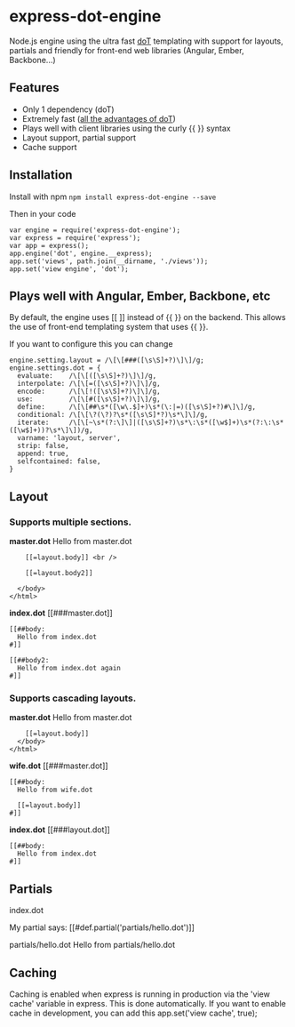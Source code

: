 express-dot-engine
==================

Node.js engine using the ultra fast [doT](http://olado.github.io/doT/) templating with support for layouts, partials and friendly for front-end web libraries (Angular, Ember, Backbone...)

Features
--------

* Only 1 dependency (doT)
* Extremely fast ([all the advantages of doT](http://olado.github.io/doT/))
* Plays well with client libraries using the curly {{ }} syntax
* Layout support, partial support
* Cache support

Installation
------------

Install with npm
    `npm install express-dot-engine --save`

Then in your code

    var engine = require('express-dot-engine');
    var express = require('express');
    var app = express();
    app.engine('dot', engine.__express);
    app.set('views', path.join(__dirname, './views'));
    app.set('view engine', 'dot');

Plays well with Angular, Ember, Backbone, etc
---------------------------------------------

By default, the engine uses [[ ]] instead of {{ }} on the backend. This allows the use of front-end templating system that uses {{ }}.

If you want to configure this you can change

    engine.setting.layout = /\[\[###([\s\S]+?)\]\]/g;
    engine.settings.dot = {
      evaluate:    /\[\[([\s\S]+?)\]\]/g,
      interpolate: /\[\[=([\s\S]+?)\]\]/g,
      encode:      /\[\[!([\s\S]+?)\]\]/g,
      use:         /\[\[#([\s\S]+?)\]\]/g,
      define:      /\[\[##\s*([\w\.$]+)\s*(\:|=)([\s\S]+?)#\]\]/g,
      conditional: /\[\[\?(\?)?\s*([\s\S]*?)\s*\]\]/g,
      iterate:     /\[\[~\s*(?:\]\]|([\s\S]+?)\s*\:\s*([\w$]+)\s*(?:\:\s*([\w$]+))?\s*\]\])/g,
      varname: 'layout, server',
      strip: false,
      append: true,
      selfcontained: false,
    }

Layout
------

### Supports multiple sections.

**master.dot**
    <!doctype html>
    <html lang="en">
      <head>
        <title>Volunteerily</title>
      </head>
      <body>
        Hello from master.dot <br />

        [[=layout.body]] <br />

        [[=layout.body2]]

      </body>
    </html>

**index.dot**
    [[###master.dot]]

    [[##body:
      Hello from index.dot
    #]]

    [[##body2:
      Hello from index.dot again
    #]]

### Supports cascading layouts.

**master.dot**
    <!doctype html>
    <html lang="en">
      <head>
        <title>Volunteerily</title>
      </head>
      <body>
        Hello from master.dot <br />

        [[=layout.body]]
      </body>
    </html>

**wife.dot**
    [[###master.dot]]

    [[##body:
      Hello from wife.dot

      [[=layout.body]]
    #]]

**index.dot**
    [[###layout.dot]]

    [[##body:
      Hello from index.dot
    #]]

Partials
--------

index.dot
    <div>
      My partial says: [[#def.partial('partials/hello.dot')]]
    </div>

partials/hello.dot
    <span>Hello from partials/hello.dot</span>

Caching
-------

Caching is enabled when express is running in production via the 'view cache' variable in express. This is done automatically. If you want to enable cache in development, you can add this
    app.set('view cache', true);

